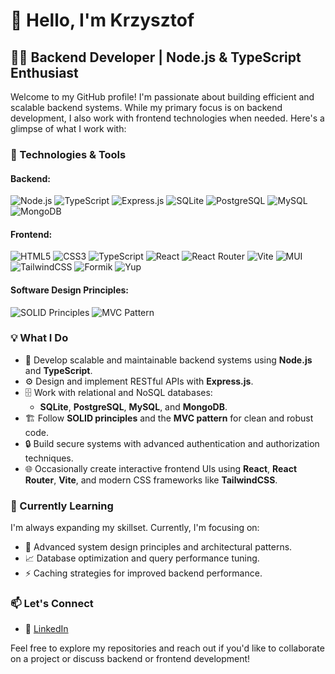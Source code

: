 # 👋 Hello, I'm Krzysztof

## 👨‍💻 Backend Developer | Node.js & TypeScript Enthusiast 

Welcome to my GitHub profile! I'm passionate about building efficient and scalable backend systems. While my primary focus is on backend development, I also work with frontend technologies when needed. Here's a glimpse of what I work with:

### 🚀 Technologies & Tools

<div align="left">
 <h4>Backend:</h4>
 <div>
   <img src="https://img.shields.io/badge/-Node.js-339933?style=for-the-badge&logo=node.js&logoColor=white" alt="Node.js" />
   <img src="https://img.shields.io/badge/typescript-%23007ACC.svg?style=for-the-badge&logo=typescript&logoColor=white" alt="TypeScript" />
   <img src="https://img.shields.io/badge/-Express.js-000000?style=for-the-badge&logo=express&logoColor=white" alt="Express.js" />
   <img src="https://img.shields.io/badge/-SQLite-003B57?style=for-the-badge&logo=sqlite&logoColor=white" alt="SQLite" />
   <img src="https://img.shields.io/badge/-PostgreSQL-336791?style=for-the-badge&logo=postgresql&logoColor=white" alt="PostgreSQL" />
   <img src="https://img.shields.io/badge/-MySQL-4479A1?style=for-the-badge&logo=mysql&logoColor=white" alt="MySQL" />
   <img src="https://img.shields.io/badge/-MongoDB-47A248?style=for-the-badge&logo=mongodb&logoColor=white" alt="MongoDB" />
 </div>
 <h4>Frontend:</h4>
 <div>
   <img src="https://img.shields.io/badge/-HTML5-E34F26?style=for-the-badge&logo=html5&logoColor=white" alt="HTML5" />
   <img src="https://img.shields.io/badge/-CSS3-1572B6?style=for-the-badge&logo=css3" alt="CSS3" />
   <img src="https://img.shields.io/badge/typescript-%23007ACC.svg?style=for-the-badge&logo=typescript&logoColor=white" alt="TypeScript" />
   <img src="https://img.shields.io/badge/-React-61DAFB?style=for-the-badge&logo=react&logoColor=black" alt="React" />
   <img src="https://img.shields.io/badge/-React%20Router-CA4245?style=for-the-badge&logo=react-router&logoColor=white" alt="React Router" />
   <img src="https://img.shields.io/badge/vite-%23646CFF.svg?style=for-the-badge&logo=vite&logoColor=white" alt="Vite" />
   <img src="https://img.shields.io/badge/MUI-%230081CB.svg?style=for-the-badge&logo=mui&logoColor=white" alt="MUI" />
   <img src="https://img.shields.io/badge/tailwindcss-%2338B2AC.svg?style=for-the-badge&logo=tailwind-css&logoColor=white" alt="TailwindCSS" />
   <img src="https://img.shields.io/badge/Formik-0081CB?style=for-the-badge&logo=formik&logoColor=white" alt="Formik" />
   <img src="https://img.shields.io/badge/Yup-232F3E?style=for-the-badge&logo=yup&logoColor=white" alt="Yup" />
 </div>
 <h4>Software Design Principles:</h4>
 <div>
   <img src="https://img.shields.io/badge/SOLID%20Principles-4caf50?style=for-the-badge&logo=solid&logoColor=white" alt="SOLID Principles" />
   <img src="https://img.shields.io/badge/MVC%20Pattern-009688?style=for-the-badge" alt="MVC Pattern" />
 </div>
</div>

### 💡 What I Do

- 🔧 Develop scalable and maintainable backend systems using **Node.js** and **TypeScript**.
- ⚙️ Design and implement RESTful APIs with **Express.js**.
- 🗄️ Work with relational and NoSQL databases:
  - **SQLite**, **PostgreSQL**, **MySQL**, and **MongoDB**.
- 🏗️ Follow **SOLID principles** and the **MVC pattern** for clean and robust code.
- 🔒 Build secure systems with advanced authentication and authorization techniques.
- 🌐 Occasionally create interactive frontend UIs using **React**, **React Router**, **Vite**, and modern CSS frameworks like **TailwindCSS**.

### 🌱 Currently Learning

I'm always expanding my skillset. Currently, I'm focusing on:

- 🏢 Advanced system design principles and architectural patterns.
- 📈 Database optimization and query performance tuning.
- ⚡ Caching strategies for improved backend performance.

### 📫 Let's Connect

- 💼 [LinkedIn](https://www.linkedin.com/in/krzysztof-palpuchowski-711680216/)

Feel free to explore my repositories and reach out if you'd like to collaborate on a project or discuss backend or frontend development!

